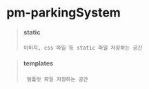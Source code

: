 # pm-parkingSystem


> #### static
> `이미지, css 파일 등 static 파일 저장하는 공간`

> #### templates
> ` 템플릿 파일 저장하는 공간`
